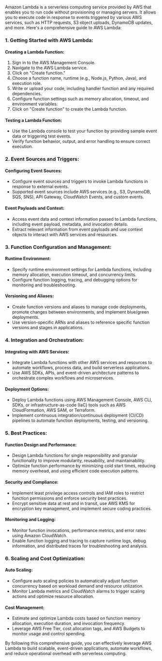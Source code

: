 Amazon Lambda is a serverless computing service provided by AWS that enables you to run code without provisioning or managing servers. It allows you to execute code in response to events triggered by various AWS services, such as HTTP requests, S3 object uploads, DynamoDB updates, and more. Here's a comprehensive guide to AWS Lambda:

### 1. Getting Started with AWS Lambda:

#### Creating a Lambda Function:
1. Sign in to the AWS Management Console.
2. Navigate to the AWS Lambda service.
3. Click on "Create function."
4. Choose a function name, runtime (e.g., Node.js, Python, Java), and execution role.
5. Write or upload your code, including handler function and any required dependencies.
6. Configure function settings such as memory allocation, timeout, and environment variables.
7. Click on "Create function" to create the Lambda function.

#### Testing a Lambda Function:
- Use the Lambda console to test your function by providing sample event data or triggering test events.
- Verify function behavior, output, and error handling to ensure correct execution.

### 2. Event Sources and Triggers:

#### Configuring Event Sources:
- Configure event sources and triggers to invoke Lambda functions in response to external events.
- Supported event sources include AWS services (e.g., S3, DynamoDB, SQS, SNS), API Gateway, CloudWatch Events, and custom events.

#### Event Payloads and Context:
- Access event data and context information passed to Lambda functions, including event payload, metadata, and invocation details.
- Extract relevant information from event payloads and use context objects to interact with AWS services and resources.

### 3. Function Configuration and Management:

#### Runtime Environment:
- Specify runtime environment settings for Lambda functions, including memory allocation, execution timeout, and concurrency limits.
- Configure function logging, tracing, and debugging options for monitoring and troubleshooting.

#### Versioning and Aliases:
- Create function versions and aliases to manage code deployments, promote changes between environments, and implement blue/green deployments.
- Use version-specific ARNs and aliases to reference specific function versions and stages in applications.

### 4. Integration and Orchestration:

#### Integrating with AWS Services:
- Integrate Lambda functions with other AWS services and resources to automate workflows, process data, and build serverless applications.
- Use AWS SDKs, APIs, and event-driven architecture patterns to orchestrate complex workflows and microservices.

#### Deployment Options:
- Deploy Lambda functions using AWS Management Console, AWS CLI, SDKs, or infrastructure-as-code (IaC) tools such as AWS CloudFormation, AWS SAM, or Terraform.
- Implement continuous integration/continuous deployment (CI/CD) pipelines to automate function deployments, testing, and versioning.

### 5. Best Practices:

#### Function Design and Performance:
- Design Lambda functions for single responsibility and granular functionality to improve modularity, reusability, and maintainability.
- Optimize function performance by minimizing cold start times, reducing memory overhead, and using efficient code execution patterns.

#### Security and Compliance:
- Implement least privilege access controls and IAM roles to restrict function permissions and enforce security best practices.
- Encrypt sensitive data at rest and in transit, use AWS KMS for encryption key management, and implement secure coding practices.

#### Monitoring and Logging:
- Monitor function invocations, performance metrics, and error rates using Amazon CloudWatch.
- Enable function logging and tracing to capture runtime logs, debug information, and distributed traces for troubleshooting and analysis.

### 6. Scaling and Cost Optimization:

#### Auto Scaling:
- Configure auto scaling policies to automatically adjust function concurrency based on workload demand and resource utilization.
- Monitor Lambda metrics and CloudWatch alarms to trigger scaling actions and optimize resource allocation.

#### Cost Management:
- Estimate and optimize Lambda costs based on function memory allocation, execution duration, and invocation frequency.
- Leverage AWS Free Tier, cost allocation tags, and AWS Budgets to monitor usage and control spending.

By following this comprehensive guide, you can effectively leverage AWS Lambda to build scalable, event-driven applications, automate workflows, and reduce operational overhead with serverless computing.